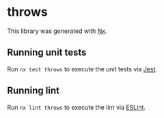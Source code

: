 # throws

This library was generated with [Nx](https://nx.dev).

## Running unit tests

Run `nx test throws` to execute the unit tests via [Jest](https://jestjs.io).

## Running lint

Run `nx lint throws` to execute the lint via [ESLint](https://eslint.org/).
